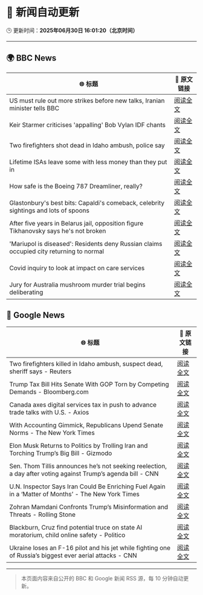 # 🧠 新闻自动更新

🕒 更新时间：**2025年06月30日 16:01:20（北京时间）**

---

## 🌍 BBC News

| 🌐 标题 | 🔗 原文链接 |
|--------|-------------|
| US must rule out more strikes before new talks, Iranian minister tells BBC | [阅读全文](https://www.bbc.com/news/articles/c20r18x8x05o) |
| Keir Starmer criticises 'appalling' Bob Vylan IDF chants | [阅读全文](https://www.bbc.com/news/articles/c33514nryy1o) |
| Two firefighters shot dead in Idaho ambush, police say | [阅读全文](https://www.bbc.com/news/articles/c9vrg9g2ll7o) |
| Lifetime ISAs leave some with less money than they put in | [阅读全文](https://www.bbc.com/news/articles/c93kgye03j9o) |
| How safe is the Boeing 787 Dreamliner, really? | [阅读全文](https://www.bbc.com/news/articles/cwyq7vgq2e5o) |
| Glastonbury's best bits: Capaldi's comeback, celebrity sightings and lots of spoons | [阅读全文](https://www.bbc.com/news/articles/c0l4033xe22o) |
| After five years in Belarus jail, opposition figure Tikhanovsky says he's not broken | [阅读全文](https://www.bbc.com/news/articles/czey1y6x6zzo) |
| 'Mariupol is diseased': Residents deny Russian claims occupied city returning to normal | [阅读全文](https://www.bbc.com/news/articles/cq6912mqp1go) |
| Covid inquiry to look at impact on care services | [阅读全文](https://www.bbc.com/news/articles/c62dg6xvy6no) |
| Jury for Australia mushroom murder trial begins deliberating | [阅读全文](https://www.bbc.com/news/articles/cn86y31vql5o) |

## 📰 Google News

| 🌐 标题 | 🔗 原文链接 |
|--------|-------------|
| Two firefighters killed in Idaho ambush, suspect dead, sheriff says - Reuters | [阅读全文](https://news.google.com/rss/articles/CBMiqAFBVV95cUxNbW9ZT2RrQWdzb3ZaeVRzVG9veFY1Qm9mWGdMcmM3RVZMbnIwb2dBYXRmSU1oN1BFN3N1SC1lekR6aDk5a1hTNE5mM3R0OFNYRnZ4VXZVREUybDl0dHRhcDBZVUdseFhLeUFUOEV5a0IxSGstNzBBWDFZZi0xWWppVWFWcjhFVXhmb21YVFNRMm02ZG5pb1RPWXdTdUZRSjAtT0djT3F6WkI?oc=5) |
| Trump Tax Bill Hits Senate With GOP Torn by Competing Demands - Bloomberg.com | [阅读全文](https://news.google.com/rss/articles/CBMisgFBVV95cUxNTHljM3lqSVNnbXBuT0J5NWhYNE81c0R6RG44Z1QxZUs1cFJlUXgtZS1DaUM4Rm53cjFGaHk0UkN0WXYwNlVXTWExMm0wZmNHcVRZTUVaY0NZU0htalEwZFVQeTZ6SWl6c05BUGp1b1E2NVhOcHo0czRjekVVVDNfX1Nmb3JFMFdJWVJLSTBnbGJDZzRVN0l3ZmdBTGpkelVRdlBNdmEtUG1uOXBQQTFvMnln?oc=5) |
| Canada axes digital services tax in push to advance trade talks with U.S. - Axios | [阅读全文](https://news.google.com/rss/articles/CBMikgFBVV95cUxNai1oZjIzY295N2Faa2Z1RFhvQm9DU0tfaVRnQnpQN0pyWkw2RnhZWnBRN0xraTNCVjhrRkl1Rm5lS3BMZkh0bEMxcUhoajE5LUVlcFNOdXBJSmthQWdEajBtdGtndFFweU1tNGhtVWZqbmFIZkJDT1drdHNNTWxzT1JObmtJX0kyMDhqQ2Vic0Vqdw?oc=5) |
| With Accounting Gimmick, Republicans Upend Senate Norms - The New York Times | [阅读全文](https://news.google.com/rss/articles/CBMiqgFBVV95cUxPMUtLTUtJZmx2MkE1TlJVQU5Tb21lSTVndlZQOGZQUlR3aFl5NjZSd3d1emtWZjBMTFhFQmxkdUFLZUpsTG5jZk94cktSZVVFQ2V1QUZ2MTZMUTNzYktkUjM1bk5FZHQ0NkROaUtHVW5XVWpsX2RNVUIxczE0QnFiTnNhaGY5VEtNdHpWQS1PbWFUYkt1dm52Y2R6RUE0S1QzV3hZV3Vjd0poZw?oc=5) |
| Elon Musk Returns to Politics by Trolling Iran and Torching Trump’s Big Bill - Gizmodo | [阅读全文](https://news.google.com/rss/articles/CBMiqgFBVV95cUxOMWp4dHEyRGtKN3BHLU00Y0xwRFhlMjdZS0RIUFRTOVZUNVBTUUlkdHBHMF9KeER6QzhvVDAyNHppQk9Wc21DRTJwR3NDZklRRmJEZzdiNWlLOHVkRDZib3ZsSVkzVlJ6Q1dYUklOM0NEWUJrT3k5RFNQWnUtWFltX1V2LUR4d2VkQjRyb1B5Mjk2QzdRMWU4OWJFOVJURE1oT296RzNCUDV2Zw?oc=5) |
| Sen. Thom Tillis announces he’s not seeking reelection, a day after voting against Trump’s agenda bill - CNN | [阅读全文](https://news.google.com/rss/articles/CBMif0FVX3lxTE1hdHpzZ1NRblE0cmNLVTlWdEdoQ1pFNF9LMGdQSFF5RndFZV84Z1dhUFYtWDJCVGhJNjNDM0cyYnhUXzJSWWUxUDV4eHB3WTVWdE84Q3VfSi1hbzVGODVuUVp2MTRZMWhUclduczBZUjI0SzRHWVdWeTZrOXN6YTjSAYQBQVVfeXFMTUQzck5LRFpveUNkdXNvMjRnWUxXckRSbHBsWGJqVno3RnNJZE1FN3ZZalBmREd2YVh5NWRrVkFDN01XUFUzckUyNGtQOWtSSVRtclpYekJ2NnZqeGNneWJEWXZZRnE1dWJBZ1ZCV2JTUVF5clNHTXBoekkyQWdxbGJQZlJZ?oc=5) |
| U.N. Inspector Says Iran Could Be Enriching Fuel Again in a ‘Matter of Months’ - The New York Times | [阅读全文](https://news.google.com/rss/articles/CBMijwFBVV95cUxQdzhyQ2Yxa2JieHR5WGhoUGNRMWU0UC1jcktfampCZXNvdDBXUmZmcjVJeW1LS1RoaFJvNzcxS1Q0TF9BY2ctdnNPTWJiaUJybm5WR2N5TkFXVGc2QzdNaVBSU2xkNFg3dkFkWGlhS3ExRHlkS1ktaE5OeUJwNzhndnhjamJIUXhFSkRKbzVhOA?oc=5) |
| Zohran Mamdani Confronts Trump’s Misinformation and Threats - Rolling Stone | [阅读全文](https://news.google.com/rss/articles/CBMimgFBVV95cUxQcUp6U1Y2eUZncXVRTDB5eGtFajRrLXRZTlBXenFneC1OSnExLXV5RWg2TzZMWTBRd3VjZlB2ZDE2enpuSUp3dnM2d3hwV295YW5URk0zN1ZzSG5fT0FtOE9ZNUJxM0lQME5neWs5WTU1R0pFVlB2ZHI0MlpYVFIzRy1RT2xxX0kwZ2dpYVhNc0VsVHIwbU1YdzJR?oc=5) |
| Blackburn, Cruz find potential truce on state AI moratorium, child online safety - Politico | [阅读全文](https://news.google.com/rss/articles/CBMi1AFBVV95cUxQMDJYWVNPSEZJdTloVEEwRzZ0djQ3Q3V5cHVHN1luald0YVZwb1E5a1FZXzd4MnBGMnB2UlBuaFZrdnB3cFhnNW5iWmVmR0J5cjI1RngyQ21iYW9GRjdMOTBvVWpsNWdVYWhCdHZRNTNRdHlWbHh0UUM0YmUyeGxWbUgtYWdpZml6UHItNVFPX2dJWjloSFRYd1l5VjE0UjhXUW9NdlFUUEx2OEpPT25waGtLcDdCa1ZRdG1xLWQ3dVNUcUdneHRtQzBKSVEtOUttNTVVTQ?oc=5) |
| Ukraine loses an F-16 pilot and his jet while fighting one of Russia’s biggest ever aerial attacks - CNN | [阅读全文](https://news.google.com/rss/articles/CBMiekFVX3lxTE91WURJODZEMW1xX3hEMU13dzBodUFET2xBT1FOSjVRUUhDZWJQVWNjSUkyeDgzaTlFelpscU5LZl9sVDVYclZaUGJveVpDRllUOURnX3B5RjlBTXNIQVlZRnR1alZpcnJJdHZkZHEzYUtwQ2JqRlU5eldB0gF_QVVfeXFMUHlnRVhHSkRycERGOWMxVkJGQXE3V3NXWVVPamdnblk4UFRwdHMwYXVLUUtQWmMyVElfUHlxVDk1dmt6MGFGR2ptM05vaVhXUVJGMXdIcGRVQk81U0RiUWMtZ3UwOHVpdEw4dEdDOHVwcGJIWmYxbUNDRmFpZkdNUQ?oc=5) |

---
> 本页面内容来自公开的 BBC 和 Google 新闻 RSS 源，每 10 分钟自动更新。